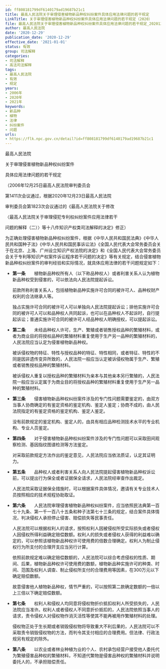 ```yaml
---
id: ff808181799df6140179ad19687b21c1
title: 最高人民法院关于审理侵害植物新品种权纠纷案件具体应用法律问题的若干规定
LinkTitle: 关于审理侵害植物新品种权纠纷案件具体应用法律问题的若干规定（2020）
file: 最高人民法院关于审理侵害植物新品种权纠纷案件具体应用法律问题的若干规定_20201229_ff808181799df6140179ad19687b21c1.docx
author: 最高人民法院
date: '2020-12-29'
publication_date: '2020-12-29'
effective_date: '2021-01-01'
status: 有效
group: 司法解释
categories:
- 司法解释
- 高法司法解释
tags:
- 最高人民法院
- 有效
- 规定
years:
- 2006年
- 2020年
- 2021年
keywords:
- 新品种
- 植物
- 法律
- 纠纷案件
- 问题
urls:
- https://flk.npc.gov.cn/detail?id=ff808181799df6140179ad19687b21c1
---
```


最高人民法院

关于审理侵害植物新品种权纠纷案件

具体应用法律问题的若干规定

（2006年12月25日最高人民法院审判委员会

第1411次会议通过，根据2020年12月23日最高人民法院

审判委员会第1823次会议通过的《最高人民法院关于修改

〈最高人民法院关于审理侵犯专利权纠纷案件应用法律若干

问题的解释（二）〉等十八件知识产权类司法解释的决定》修正）

为正确处理侵害植物新品种权纠纷案件，根据《中华人民共和国民法典》《中华人民共和国种子法》《中华人民共和国民事诉讼法》《全国人民代表大会常务委员会关于在北京、上海、广州设立知识产权法院的决定》和《全国人民代表大会常务委员会关于专利等知识产权案件诉讼程序若干问题的决定》等有关规定，结合侵害植物新品种权纠纷案件的审判经验和实际情况，就具体应用法律的若干问题规定如下：

- **第一条**　　植物新品种权所有人（以下称品种权人）或者利害关系人认为植物新品种权受到侵害的，可以依法向人民法院提起诉讼。

  前款所称利害关系人，包括植物新品种实施许可合同的被许可人、品种权财产权利的合法继承人等。

  独占实施许可合同的被许可人可以单独向人民法院提起诉讼；排他实施许可合同的被许可人可以和品种权人共同起诉，也可以在品种权人不起诉时，自行提起诉讼；普通实施许可合同的被许可人经品种权人明确授权，可以提起诉讼。

- **第二条**　　未经品种权人许可，生产、繁殖或者销售授权品种的繁殖材料，或者为商业目的将授权品种的繁殖材料重复使用于生产另一品种的繁殖材料的，人民法院应当认定为侵害植物新品种权。

  被诉侵权物的特征、特性与授权品种的特征、特性相同，或者特征、特性的不同是因非遗传变异所致的，人民法院一般应当认定被诉侵权物属于生产、繁殖或者销售授权品种的繁殖材料。

  被诉侵权人重复以授权品种的繁殖材料为亲本与其他亲本另行繁殖的，人民法院一般应当认定属于为商业目的将授权品种的繁殖材料重复使用于生产另一品种的繁殖材料。

- **第三条**　　侵害植物新品种权纠纷案件涉及的专门性问题需要鉴定的，由双方当事人协商确定的有鉴定资格的鉴定机构、鉴定人鉴定；协商不成的，由人民法院指定的有鉴定资格的鉴定机构、鉴定人鉴定。

  没有前款规定的鉴定机构、鉴定人的，由具有相应品种检测技术水平的专业机构、专业人员鉴定。

- **第四条**　　对于侵害植物新品种权纠纷案件涉及的专门性问题可以采取田间观察检测、基因指纹图谱检测等方法鉴定。

  对采取前款规定方法作出的鉴定意见，人民法院应当依法质证，认定其证明力。

- **第五条**　　品种权人或者利害关系人向人民法院提起侵害植物新品种权诉讼前，可以提出行为保全或者证据保全请求，人民法院经审查作出裁定。

  人民法院采取证据保全措施时，可以根据案件具体情况，邀请有关专业技术人员按照相应的技术规程协助取证。

- **第六条**　　人民法院审理侵害植物新品种权纠纷案件，应当依照民法典第一百七十九条、第一千一百八十五条和种子法第七十三条的规定，结合案件具体情况，判决侵权人承担停止侵害、赔偿损失等民事责任。

  人民法院可以根据权利人的请求，按照权利人因被侵权所受实际损失或者侵权人因侵权所得利益确定赔偿数额。权利人的损失或者侵权人获得的利益难以确定的，可以参照该植物新品种权许可使用费的倍数合理确定。权利人为制止侵权行为所支付的合理开支应当另行计算。

  依照前款规定难以确定赔偿数额的，人民法院可以综合考虑侵权的性质、期间、后果，植物新品种权许可使用费的数额，植物新品种实施许可的种类、时间、范围及权利人调查、制止侵权所支付的合理费用等因素，在300万元以下确定赔偿数额。

  故意侵害他人植物新品种权，情节严重的，可以按照第二款确定数额的一倍以上三倍以下确定赔偿数额。

- **第七条**　　权利人和侵权人均同意将侵权物折价抵扣权利人所受损失的，人民法院应当准许。权利人或者侵权人不同意折价抵扣的，人民法院依照当事人的请求，责令侵权人对侵权物作消灭活性等使其不能再被用作繁殖材料的处理。

  侵权物正处于生长期或者销毁侵权物将导致重大不利后果的，人民法院可以不采取责令销毁侵权物的方法，而判令其支付相应的合理费用。但法律、行政法规另有规定的除外。

- **第八条**　　以农业或者林业种植为业的个人、农村承包经营户接受他人委托代为繁殖侵害品种权的繁殖材料，不知道代繁物是侵害品种权的繁殖材料并说明委托人的，不承担赔偿责任。
